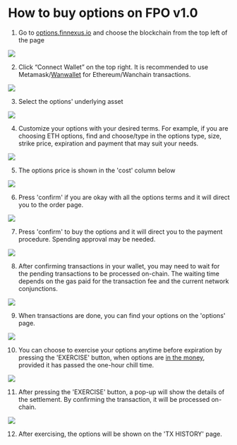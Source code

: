 # How to buy options on FPO v1.0

1) Go to [options.finnexus.io](options.finnexus.io) and choose the blockchain from the top left of the page

![](https://i.imgur.com/oF0Xq7d.png)

2) Click “Connect Wallet” on the top right. It is recommended to use Metamask/[Wanwallet](https://www.wanchain.org/getstarted/) for Ethereum/Wanchain transactions.

![](https://i.imgur.com/dNRLlNS.png)

3) Select the options' underlying asset

![](https://i.imgur.com/CmOUa9x.png)

4) Customize your options with your desired terms.
For example, if you are choosing ETH options, find and choose/type in the options type, size, strike price, expiration and payment that may suit your needs.

![](https://i.imgur.com/pHvh4LW.png)

5) The options price is shown in the 'cost' column below

![](https://i.imgur.com/rU1kmGo.png)

6) Press 'confirm' if you are okay with all the options terms and it will direct you to the order page. 

![](https://i.imgur.com/G4GDCtI.png)

7) Press 'confirm' to buy the options and it will direct you to the payment procedure. Spending approval may be needed.

![](https://i.imgur.com/9tqIA0x.png)

8) After confirming transactions in your wallet, you may need to wait for the pending transactions to be processed on-chain. The waiting time depends on the gas paid for the transaction fee and the current network conjunctions.

![](https://i.imgur.com/rd4O9u4.png)

9) When transactions are done, you can find your options on the 'options' page.

![](https://i.imgur.com/BZRSK5Y.png)

10) You can choose to exercise your options anytime before expiration by pressing the 'EXERCISE' button, when options are [in the money](https://www.investopedia.com/terms/i/inthemoney.asp), provided it has passed the one-hour chill time.

![](https://i.imgur.com/oGJt84Z.png)

11) After pressing the 'EXERCISE' button, a pop-up will show the details of the settlement. By confirming the transaction, it will be processed on-chain.

![](https://i.imgur.com/Zta36fF.png)

12) After exercising, the options will be shown on the 'TX HISTORY' page.
